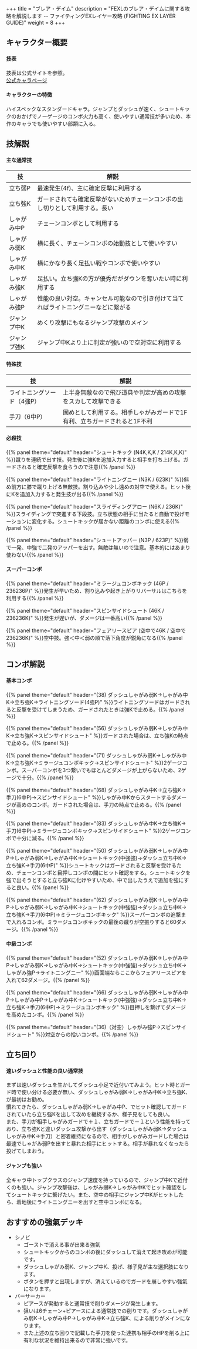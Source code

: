 +++
title = "ブレア・デイム"
description = "FEXLのブレア・デイムに関する攻略を解説します -- ファイティングEXレイヤー攻略 (FIGHTING EX LAYER GUIDE)"
weight = 8
+++

## キャラクター概要

#### 技表

技表は公式サイトを参照。  
[公式キャラページ](http://www.arika.co.jp/product/fexl_hp/jp/chara_jp/fexl_jp_chara08.html)

#### キャラクターの特徴

ハイスペックなスタンダードキャラ。ジャンプとダッシュが速く、シュートキックのおかげでノーゲージのコンボ火力も高く、使いやすい通常技が多いため、本作のキャラでも使いやすい部類に入る。

## 技解説

#### 主な通常技

|技 |解説|
|---|----|
|立ち弱P|最速発生(4f)、主に確定反撃に利用する|
|立ち強K|ガードされても確定反撃がないためチェーンコンボの出し切りとして利用する。長い|
|しゃがみ中P|チェーンコンボとして利用する|
|しゃがみ弱K|横に長く、チェーンコンボの始動技として使いやすい|
|しゃがみ中K|横にかなり長く足払い戦やコンボで使いやすい|
|しゃがみ強K|足払い。立ち強Kの方が優秀だがダウンを奪いたい時に利用する|
|しゃがみ強P|性能の良い対空。キャンセル可能なので引き付けて当てればライトニングニーなどに繋がる|
|ジャンプ中K|めくり攻撃にもなるジャンプ攻撃のメイン|
|ジャンプ強K|ジャンプ中Kより上に判定が強いので空対空に利用する|

#### 特殊技

|技 |解説|
|---|----|
|ライトニングソード（4強P）|上半身無敵なので飛び道具や判定が高めの攻撃をスカして攻撃できる|
|手刀（6中P）|固めとして利用する。相手しゃがみガードで1F有利、立ちガードされると1F不利|

#### 必殺技

{{% panel theme="default" header="シュートキック (N4K,K,K / 214K,K,K)" %}}蹴りを連続で出す技。発生後に強Kを追加入力すると相手を打ち上げる。ガードされると確定反撃を食らうので注意{{% /panel %}}

{{% panel theme="default" header="ライトニングニー (N3K / 623K)" %}}斜め前方に膝で蹴り上げる無敵技。割り込みや少し遠めの対空で使える。ヒット後にKを追加入力すると発生技が出る{{% /panel %}}

{{% panel theme="default" header="スライディングアロー (N6K / 236K)" %}}スライディングで突進する下段技。立ち状態の相手に当たると自動で投げモーションに変化する。シュートキックが届かない距離のコンボに使える{{% /panel %}}

{{% panel theme="default" header="シュートアッパー (N3P / 623P)" %}}弱で一発、中強で二発のアッパーを出す。無敵は無いので注意。基本的にはあまり使わない{{% /panel %}}

#### スーパーコンボ

{{% panel theme="default" header="ミラージュコンボキック (46P / 236236P)" %}}発生が早いため、割り込みや起き上がりリバーサルはこちらを利用する{{% /panel %}}

{{% panel theme="default" header="スピンサイドシュート (46K / 236236K)" %}}発生が遅いが、ダメージは一番高い{{% /panel %}}

{{% panel theme="default" header="フェアリースピア (空中で46K / 空中で236236K)" %}}空中技。強＜中＜弱の順で落下角度が鋭角になる{{% /panel %}}

## コンボ解説

#### 基本コンボ

{{% panel theme="default" header="(38) ダッシュしゃがみ弱K→しゃがみ中K→立ち強K→ライトニングソード(4強P)" %}}ライトニングソードはガードされると反撃を受けてしまうため、ガードされたときは強Kで止める。{{% /panel %}}

{{% panel theme="default" header="(56) ダッシュしゃがみ弱K→しゃがみ中K→立ち強K→スピンサイドシュート" %}}ガードされた場合は、立ち強Kの時点で止める。{{% /panel %}}

{{% panel theme="default" header="(71) ダッシュしゃがみ弱K→しゃがみ中K→立ち強K→ミラージュコンボキック→スピンサイドシュート" %}}2ゲージコンボ。スーパーコンボを3つ繋いでもほとんどダメージが上がらないため、2ゲージで十分。{{% /panel %}}

{{% panel theme="default" header="(68) ダッシュしゃがみ中K→立ち強K→手刀(6中P)→スピンサイドシュート" %}}しゃがみ中Kからスタートするダメージが高めのコンボ。ガードされた場合は、手刀の時点で止める。{{% /panel %}}

{{% panel theme="default" header="(83) ダッシュしゃがみ中K→立ち強K→手刀(6中P)→ミラージュコンボキック→スピンサイドシュート" %}}2ゲージコンボで十分に減る。{{% /panel %}}

{{% panel theme="default" header="(50) ダッシュしゃがみ弱K→しゃがみ中P→しゃがみ弱K→しゃがみ中K→シュートキック(中強強)→ダッシュ立ち中K→立ち強K→手刀(6中P)" %}}シュートキックはガードされると反撃を受けるため、チェーンコンボと目押しコンボの間にヒット確認をする。シュートキックを強で出そうとすると立ち強Kに化けやすいため、中で出したうえで追加を強にすると良い。{{% /panel %}}

{{% panel theme="default" header="(62) ダッシュしゃがみ弱K→しゃがみ中P→しゃがみ弱K→しゃがみ中K→シュートキック(中強強)→ダッシュ立ち中K→立ち強K→手刀(6中P)→ミラージュコンボキック" %}}スーパーコンボの追撃まで入れるコンボ。ミラージュコンボキックの最後の蹴りが空振りすると60ダメージ。{{% /panel %}}

#### 中級コンボ

{{% panel theme="default" header="(52) ダッシュしゃがみ弱K→しゃがみ中P→しゃがみ弱K→しゃがみ中K→シュートキック(中強強)→ダッシュ立ち中K→しゃがみ強P→ライトニングニー" %}}画面端ならここからフェアリースピアを入れて62ダメージ。{{% /panel %}}

{{% panel theme="default" header="(66) ダッシュしゃがみ弱K→しゃがみ中P→しゃがみ中P→しゃがみ中K→シュートキック(中強強)→ダッシュ立ち中K→立ち強K→手刀(6中P)→ミラージュコンボキック" %}}目押しを繋げてダメージを高めたコンボ。{{% /panel %}}

{{% panel theme="default" header="(36)（対空）しゃがみ強P→スピンサイドシュート" %}}対空からの拾いコンボ。{{% /panel %}}

## 立ち回り

#### 速いダッシュと性能の良い通常技

まずは速いダッシュを生かしてダッシュ小足で近付いてみよう。ヒット時とガード時で使い分ける必要が無い、ダッシュしゃがみ弱K→しゃがみ中K→立ち強K、が最初はお勧め。  
慣れてきたら、ダッシュしゃがみ弱K→しゃがみ中P、でヒット確認してガードされていたら立ち強Kを出して攻めを継続するか、様子見をしても良い。  
また、手刀が相手しゃがみガードで＋１、立ちガードで－１という性能を持っており、立ち強Kと違いダッシュ攻撃から出す（ダッシュしゃがみ弱K→ダッシュしゃがみ中K→手刀）と密着維持になるので、相手がしゃがみガードした場合は最速でしゃがみ弱Pを出すと暴れた相手にヒットする。相手が暴れなくなったら投げてしまおう。

#### ジャンプも強い

全キャラ中トップクラスのジャンプ速度を持っているので、ジャンプ中Kで近付くのも強い。ジャンプ攻撃後は、しゃがみ弱K→しゃがみ中Kでヒット確認をしてシュートキックに繋げたい。また、空中の相手にジャンプ中Kがヒットしたら、着地後にライトニングニーを出すと空中コンボになる。

## おすすめの強氣デッキ

- シノビ
    - ゴーストで消える事が出来る強氣
    - シュートキックからのコンボの後にダッシュして消えて起き攻めが可能です。
    - ダッシュしゃがみ弱K、ジャンプ中K、投げ、様子見が主な選択肢になります。
    - ボタンを押すと出現しますが、消えているのでガードを崩しやすい強氣になります。
- バーサーカー
    - ピアースが発動すると通常技で削りダメージが発生します。
    - 狙いは6チェーン+ピアースによる通常技での削りです。ダッシュしゃがみ弱K→しゃがみ中P→しゃがみ中K→立ち強K、による削りがメインになります。
    - また上述の立ち回りで記載した手刀を使った連携も相手のHPを削る上に有利な状況を維持出来るので非常に強いです。
